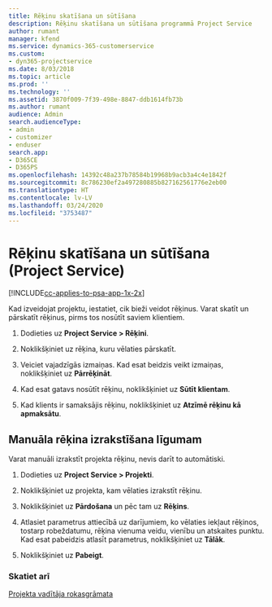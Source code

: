 ```yaml
---
title: Rēķinu skatīšana un sūtīšana
description: Rēķinu skatīšana un sūtīšana programmā Project Service
author: rumant
manager: kfend
ms.service: dynamics-365-customerservice
ms.custom:
- dyn365-projectservice
ms.date: 8/03/2018
ms.topic: article
ms.prod: ''
ms.technology: ''
ms.assetid: 3870f009-7f39-498e-8847-ddb1614fb73b
ms.author: rumant
audience: Admin
search.audienceType:
- admin
- customizer
- enduser
search.app:
- D365CE
- D365PS
ms.openlocfilehash: 14392c48a237b78584b19968b9acb3a4c4e1842f
ms.sourcegitcommit: 8c786230ef2a497280885b827162561776e2eb00
ms.translationtype: HT
ms.contentlocale: lv-LV
ms.lasthandoff: 03/24/2020
ms.locfileid: "3753487"
---
```

# <a name="view-and-send-invoices-project-service"></a>Rēķinu skatīšana un sūtīšana (Project Service)

[!INCLUDE[cc-applies-to-psa-app-1x-2x](../includes/cc-applies-to-psa-app-1x-2x.md)]

Kad izveidojat projektu, iestatiet, cik bieži veidot rēķinus. Varat skatīt un pārskatīt rēķinus, pirms tos nosūtīt saviem klientiem.  
  
1.  Dodieties uz **Project Service > Rēķini**.  
  
2.  Noklikšķiniet uz rēķina, kuru vēlaties pārskatīt.  
  
3.  Veiciet vajadzīgās izmaiņas. Kad esat beidzis veikt izmaiņas, noklikšķiniet uz **Pārrēķināt**.  
  
4.  Kad esat gatavs nosūtīt rēķinu, noklikšķiniet uz **Sūtīt klientam**.  
  
5.  Kad klients ir samaksājis rēķinu, noklikšķiniet uz **Atzīmē rēķinu kā apmaksātu**.  
  
## <a name="manually-invoice-a-contract"></a>Manuāla rēķina izrakstīšana līgumam  
 Varat manuāli izrakstīt projekta rēķinu, nevis darīt to automātiski.  
  
1.  Dodieties uz **Project Service > Projekti**.  
  
2.  Noklikšķiniet uz projekta, kam vēlaties izrakstīt rēķinu.  
  
3.  Noklikšķiniet uz **Pārdošana** un pēc tam uz **Rēķins**.  
  
4.  Atlasiet parametrus attiecībā uz darījumiem, ko vēlaties iekļaut rēķinos, tostarp robeždatumu, rēķina vienuma veidu, vienību un atskaites punktu. Kad esat pabeidzis atlasīt parametrus, noklikšķiniet uz **Tālāk**.  
  
5.  Noklikšķiniet uz **Pabeigt**.  
  
### <a name="see-also"></a>Skatiet arī  
 [Projekta vadītāja rokasgrāmata](../project-service/project-manager-guide.md)
